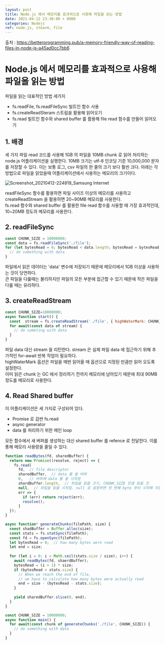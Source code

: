 ```yaml
---
layout: post
title: Node.js 에서 메모리를 효과적으로 사용해 파일을 읽는 방법
date: 2021-04-12 23:30:00 + 0900
categories: Nodejs
ref: node.js, stearm, file
---
```


출처 : https://betterprogramming.pub/a-memory-friendly-way-of-reading-files-in-node-js-a45ad0cc7bb6

# Node.js 에서 메모리를 효과적으로 사용해 파일을 읽는 방법
파일을 읽는 대표적인 방법 세가지   
- fs.readFile, fs.readFileSync 빌트인 함수 사용
- fs.createReadSteram 스트림을 활용해 읽어오기
- fs.read 빌트인 함수와 shared buffer 를 활용해 file read 함수를 만들어 읽어오기

## 1. 배경
  세 가지 파일 read 코드를 사용해 1GB 의 파일을 10MB chunk 로 읽어 처리하는 node.js 어플리케이션을 실행한다.
  10MB 크기는 utf-8 인코딩 기준 10,000,000 문자를 저장할 수 있다. 이는 보통 로그, csv 파일의 한 줄의 크기 보다 훨씬 크다.
  아래는 각 방법으로 파일을 읽었을때 어플리케이션에서 사용하는 메모리의 크기이다.
  
  ![Screenshot_20210412-224819_Samsung Internet](https://user-images.githubusercontent.com/13375810/114417307-73a96300-9bec-11eb-9b4b-2e281cfabf71.jpg)

  readFileSync 함수를 활용하면 파일 사이즈 이상의 메모리를 사용하고 createReadStream 을 활용하면 20~90MB 메모리를 사용한다.   
  fs.read 함수와 shared buffer 를 활용한 file read 함수를 사용할 때 가장 효과적인데, 10~20MB 정도의 메모리를 사용한다.
  
## 2. readFileSync
```javascript
const CHUNK_SIZE = 10000000;
const data = fs.readFileSync('./file');
for (let bytesRead = 0; bytesRead < data.length; bytesRead = bytesRead + CHUNK_SIZE) {
  // do something with data
}
```

  파일에서 읽은 데이터는 'data' 변수에 저장되기 때문에 메모리에서 1GB 이상을 사용하는 것이 당연하다.   
  큰 파일을 다룰때는 불리하지만 파일의 모든 부분에 접근할 수 있기 때문에 작은 파일을 다룰 때는 유리하다.   
  
## 3. createReadStream
```javascript
const CHUNK_SIZE=10000000;
async function start() {
  const  stream = fs.createReadStream('./file', { highWaterMark: CHUNK_SIZE });
  for await(const data of stream) {
    // do someting with data
  }
}
```

  파일 data 대신 stream 을 리턴한다. stream 은 실제 파일 data 에 접근하기 위해 추가적인 for-await 반복 작업이 필요하다.   
  highWaterMark 옵션은 파일을 매번 읽어올 때 옵션으로 지정된 만큼만 읽어 오도록 설정한다.   
  이미 읽은 chunk 는 GC 에서 정리하기 전까지 메모리에 남아있기 때문에 최대 90MB 정도를 메모리로 사용한다.
  
## 4. Read Shared buffer
  이 어플리케이션은 세 가지로 구성되어 있다.
  - Promise 로 감싼 fs.read
  - async generator
  - data 를 처리하기 위한 메인 loop

  모든 함수에서 새 버퍼를 생성하는 대신 shared buffer 를 refence 로 전달한다. 이를 통해 메모리 사용량을 줄일  수 있다.

```javascript
function readBytes(fd, sharedBuffer) {
  return new Promise((resolve, reject) => {
    fs.read(
      fd,  // file descriptor
      sharedBuffer,  // data 를 쓸 버퍼
      0,   // 버퍼에 data 를 쓸 시작점
      shardBuffer.length,  // 파일을 읽을 크기, CHUNK_SIZE 만큼 읽을 것
      null,  // 파일을 읽을 시작점. null 로 설정하면 첫 번째 byte 부터 시작해 자동으로 위치를 update 하며 읽는다.
      err => {
        if (err) return reject(err);
        resolve();
      }
  });
}

async function* generateChunks(filePath, size) {
  const shadBuffer = Buffer.alloc(size);
  const stats = fs.statSync(filePath);
  const fd = fs.openSync(filePath);
  let bytesRead = 0;  // how many bytes were read
  let end = size;
  
  for (let i = 0; i < Math.ceil(stats.size / size); i++) {
    await readBytes(fd, shaerdBuffer);
    bytesRead = (i + 1) * size;
    if (bytesRead > stats.size) {
      // When we reach the end of file,
      // we have to calculate how many bytes were actually read
      end = size - (bytesRead - stats.size);
    }
    
    yield sharedBuffer.slice(0, end);
  }
}

const CHUNK_SIZE = 10000000;
async function main() {
  for await(const chunk of generateChunks('./file', CHUNK_SIZE)) {
    // do something with data
  }
}
```
